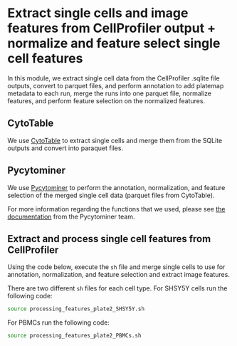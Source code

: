 # Extract single cells and image features from CellProfiler output + normalize and feature select single cell features

In this module, we extract single cell data from the CellProfiler .sqlite file outputs, convert to parquet files, and perform annotation to add platemap metadata to each run, merge the runs into one parquet file, normalize features, and perform feature selection on the normalized features.

## CytoTable

We use [CytoTable](https://github.com/cytomining/CytoTable/tree/main) to extract single cells and merge them from the SQLite outputs and convert into paraquet files.

## Pycytominer

We use [Pycytominer](https://github.com/cytomining/pycytominer) to perform the annotation, normalization, and feature selection of the merged single cell data (parquet files from CytoTable).

For more information regarding the functions that we used, please see [the documentation](https://pycytominer.readthedocs.io/en/latest/) from the Pycytominer team.

## Extract and process single cell features from CellProfiler

Using the code below, execute the `sh` file and merge single cells to use for annotation, normalization, and feature selection and extract image features.

There are two different `sh` files for each cell type.
For SHSY5Y cells run the following code:

```bash
source processing_features_plate2_SHSY5Y.sh
```

For PBMCs run the following code:

```bash
source processing_features_plate2_PBMCs.sh
```
